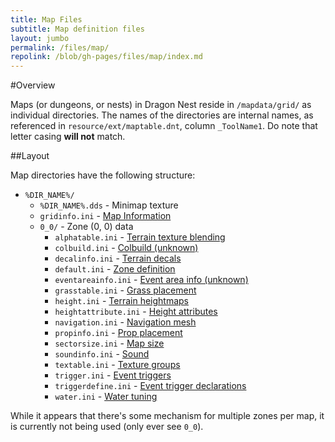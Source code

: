 ```yaml
---
title: Map Files
subtitle: Map definition files
layout: jumbo
permalink: /files/map/
repolink: /blob/gh-pages/files/map/index.md
---
```


#Overview

Maps (or dungeons, or nests) in Dragon Nest reside in `/mapdata/grid/` as individual directories. The names of the 
directories are internal names, as referenced in `resource/ext/maptable.dnt`, column `_ToolName1`. Do note that 
letter casing **will not** match.

##Layout

Map directories have the following structure:

- `%DIR_NAME%/`
    - `%DIR_NAME%.dds` - Minimap texture
    - `gridinfo.ini` - [Map Information](gridinfo/)
    - `0_0/` - Zone (0, 0) data
        - `alphatable.ini` - [Terrain texture blending](terrainalpha/)
        - `colbuild.ini` - [Colbuild (unknown)](colbuild/)
        - `decalinfo.ini` - [Terrain decals](terraindecal/)
        - `default.ini` - [Zone definition](zonedefine/)
        - `eventareainfo.ini` - [Event area info (unknown)](eventareainfo/)
        - `grasstable.ini` - [Grass placement](terraingrass/)
        - `height.ini` - [Terrain heightmaps](terrainheight/)
        - `heightattribute.ini` - [Height attributes](terrainheightattrib/)
        - `navigation.ini` - [Navigation mesh](navmesh/)
        - `propinfo.ini` - [Prop placement](propinfo/)
        - `sectorsize.ini` - [Map size](sectorsize/)
        - `soundinfo.ini` - [Sound](sound/)
        - `textable.ini` - [Texture groups](texuregroups/)
        - `trigger.ini` - [Event triggers](trigger/)
        - `triggerdefine.ini` - [Event trigger declarations](triggerdefine/)
        - `water.ini` - [Water tuning](water/)

While it appears that there's some mechanism for multiple zones per map, it is currently not being used (only ever 
see `0_0`).
